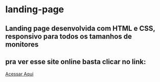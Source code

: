 # landing-page
<h2>Landing page desenvolvida com HTML e CSS, responsivo para todos os tamanhos de monitores</h2>
<h2>pra ver esse site online basta clicar no link:</h2> 
<a href ="https://funny-kataifi-786097.netlify.app/">Acessar Aqui </a> 
